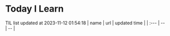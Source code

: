 # Today I Learn 
TIL list updated at 2023-11-12 01:54:18
| name | url | updated time |
| :--- | -- | -- |
